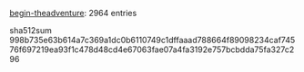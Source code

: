 [begin-theadventure](https://github.com/begin-theadventure): 2964 entries

sha512sum 998b735e63b614a7c369a1dc0b6110749c1dffaaad788664f89098234caf74576f697219ea93f1c478d48cd4e67063fae07a4fa3192e757bcbdda75fa327c296